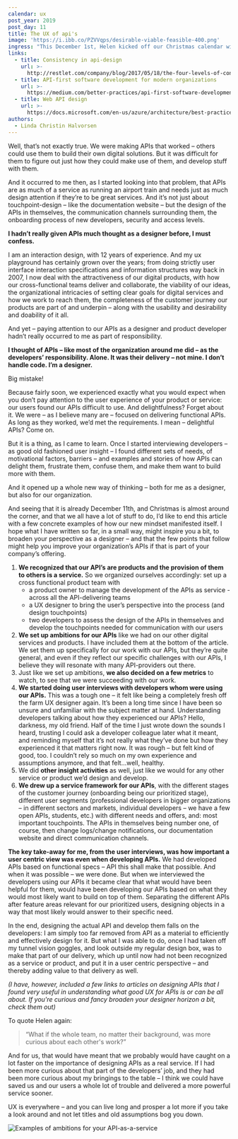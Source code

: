 ```yaml
---
calendar: ux
post_year: 2019
post_day: 11
title: The UX of api's
image: 'https://i.ibb.co/PZVVqps/desirable-viable-feasible-400.png'
ingress: "This December 1st, Helen kicked off our Christmas calendar with [a bit of a rant, concerning titles](https://ux.christmas/2019/1). \r\n\n> “It’s natural for us to want to keep to our own camp and focus on problems that can be solved with our own discipline. But this tunnel vision can severely limit our creative thinking and force us to fall back on obvious solutions.”\r\n\nI couldn’t agree more. \r\n\nAnd this year, I came across a challenge that really put this in perspective for me:\r\n\nThe APIs we were delivering, weren’t doing their job."
links:
  - title: Consistency in api-design
    url: >-
      http://restlet.com/company/blog/2017/05/18/the-four-levels-of-consistency-in-api-design/
  - title: API-first software development for modern organizations
    url: >-
      https://medium.com/better-practices/api-first-software-development-for-modern-organizations-fdbfba9a66d3
  - title: Web API design
    url: >-
      https://docs.microsoft.com/en-us/azure/architecture/best-practices/api-design
authors:
  - Linda Christin Halvorsen
---
```

Well, that’s not exactly true. We were making APIs that worked – others could use them to build their own digital solutions. But it was difficult for them to figure out just how they could make use of them, and develop stuff with them. 

And it occurred to me then, as I started looking into that problem, that APIs are as much of a service as running an airport train and needs just as much design attention if they’re to be great services. And it’s not just about touchpoint-design – like the documentation website – but the design of the APIs in themselves, the communication channels surrounding them, the onboarding process of new developers, security and access levels. 

**I hadn’t really given APIs much thought as a designer before, I must confess.** 

I am an interaction design, with 12 years of experience. And my ux playground has certainly grown over the years; from doing strictly user interface interaction specifications and information structures way back in 2007, I now deal with the attractiveness of our digital products, with how our cross-functional teams deliver and collaborate, the viability of our ideas, the organizational intricacies of setting clear goals for digital services and how we work to reach them, the completeness of the customer journey our products are part of and underpin – along with the usability and desirability and doability of it all. 

And yet – paying attention to our APIs as a designer and product developer hadn’t really occurred to me as part of responsibility. 

**I thought of APIs – like most of the organization around me did – as the developers’ responsibility. Alone. It was their delivery – not mine. I don’t handle code. I’m a designer.** 

Big mistake! 

Because fairly soon, we experienced exactly what you would expect when you don’t pay attention to the user experience of your product or service: our users found our APIs difficult to use. And delightfulness? Forget about it. We were – as I believe many are – focused on delivering functional APIs. As long as they worked, we’d met the requirements. I mean – delightful APIs? Come on. 

But it is a thing, as I came to learn. Once I started interviewing developers – as good old fashioned user insight – I found different sets of needs, of motivational factors, barriers – and examples and stories of how APIs can delight them, frustrate them, confuse them, and make them want to build more with them. 

And it opened up a whole new way of thinking – both for me as a designer, but also for our organization. 

And seeing that it is already December 11th, and Christmas is almost around the corner, and that we all have a lot of stuff to do, I’d like to end this article with a few concrete examples of how our new mindset manifested itself. I hope what I have written so far, in a small way, might inspire you a bit, to broaden your perspective as a designer – and that the few points that follow might help you improve your organization’s APIs if that is part of your company’s offering.

1. **We recognized that our API’s are products and the provision of them to others is a service.** So we organized ourselves accordingly: set up a cross functional product team with 
   * a product owner to manage the development of the APIs as service - across all the API-delivering teams
   * a UX designer to bring the user’s perspective into the process (and design touchpoints)
   * two developers to assess the design of the APIs in themselves and develop the touchpoints needed for communication with our users
2. **We set up ambitions for our APIs** like we had on our other digital services and products. I have included them at the bottom of the article. We set them up specifically for our work with our APIs, but they’re quite general, and even if they reflect our specific challenges with our APIs, I believe they will resonate with many API-providers out there.
3. Just like we set up ambitions, **we also decided on a few metrics** to watch, to see that we were succeeding with our work. 
4. **We started doing user interviews with developers whom were using our APIs.** This was a tough one – it felt like being a completely fresh off the farm UX designer again. It’s been a long time since I have been so unsure and unfamiliar with the subject matter at hand. Understanding developers talking about how they experienced our APIs? Hello, darkness, my old friend. Half of the time I just wrote down the sounds I heard, trusting I could ask a developer colleague later what it meant, and reminding myself that it’s not really what they’ve done but how they experienced it that matters right now. It was rough – but felt kind of good, too. I couldn’t rely so much on my own experience and assumptions anymore, and that felt…well, healthy. 
5. We did **other insight activities** as well, just like we would for any other service or product we’d design and develop.
6. **We drew up a service framework for our APIs**, with the different stages of the customer journey (onboarding being our prioritized stage), different user segments (professional developers in bigger organizations – in different sectors and markets, individual developers – we have a few open APIs, students, etc.) with different needs and offers, and: most important touchpoints. The APIs in themselves being number one, of course, then change logs/change notifications, our documentation website and direct communication channels. 

**The key take-away for me, from the user interviews, was how important a user centric view was even when developing APIs.** We had developed APIs based on functional specs – API this shall make that possible. And when it was possible – we were done. But when we interviewed the developers using our APIs it became clear that what would have been helpful for them, would have been developing our APIs based on what they would most likely want to build on top of them. Separating the different APIs after feature areas relevant for our prioritized users, designing objects in a way that most likely would answer to their specific need. 

In the end, designing the actual API and develop them falls on the developers: I am simply too far removed from API as a material to efficiently and effectively design for it. But what I was able to do, once I had taken off my tunnel vision goggles, and look outside my regular design box, was to make that part of our delivery, which up until now had not been recognized as a service or product, and put it in a user centric perspective – and thereby adding value to that delivery as well. 

_(I have, however, included a few links to articles on designing APIs that I found very useful in understanding what good UX for APIs is or can be all about. If you're curious and fancy broaden your designer horizon a bit, check them out)_

To quote Helen again: 

> “What if the whole team, no matter their background, was more curious about each other's work?” 

And for us, that would have meant that we probably would have caught on a lot faster on the importance of designing APIs as a real service. If I had been more curious about that part of the developers’ job, and they had been more curious about my bringings to the table – I think we could have saved us and our users a whole lot of trouble and delivered a more powerful service sooner. 

UX is everywhere – and you can live long and prosper a lot more if you take a look around and not let titles and old assumptions bog you down.

![Examples of ambitions for your API-as-a-service](https://i.ibb.co/6YM0s25/ambisjoner-apier.png)
